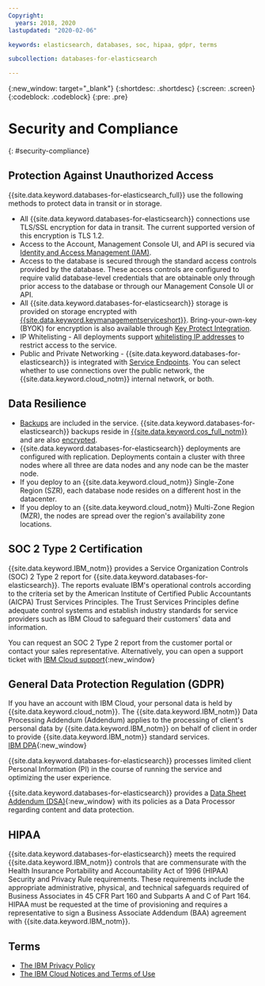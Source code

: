 ```yaml
---
Copyright:
  years: 2018, 2020
lastupdated: "2020-02-06"

keywords: elasticsearch, databases, soc, hipaa, gdpr, terms

subcollection: databases-for-elasticsearch

---
```


{:new_window: target="_blank"}
{:shortdesc: .shortdesc}
{:screen: .screen}
{:codeblock: .codeblock}
{:pre: .pre}

# Security and Compliance
{: #security-compliance}

## Protection Against Unauthorized Access

{{site.data.keyword.databases-for-elasticsearch_full}} use the following methods to protect data in transit or in storage.
- All {{site.data.keyword.databases-for-elasticsearch}} connections use TLS/SSL encryption for data in transit. The current supported version of this encryption is TLS 1.2.
- Access to the Account, Management Console UI, and API is secured via [Identity and Access Management (IAM)](/docs/services/databases-for-elasticsearch?topic=cloud-databases-iam).
- Access to the database is secured through the standard access controls provided by the database. These access controls are configured to require valid database-level credentials that are obtainable only through prior access to the database or through our Management Console UI or API.
- All {{site.data.keyword.databases-for-elasticsearch}} storage is provided on storage encrypted with [{{site.data.keyword.keymanagementserviceshort}}](/docs/services/key-protect?topic=key-protect-about). Bring-your-own-key (BYOK) for encryption is also available through [Key Protect Integration](/docs/services/databases-for-elasticsearch?topic=cloud-databases-key-protect).
- IP Whitelisting - All deployments support [whitelisting IP addresses](/docs/services/databases-for-elasticsearch?topic=cloud-databases-whitelisting) to restrict access to the service.
- Public and Private Networking - {{site.data.keyword.databases-for-elasticsearch}} is integrated with [Service Endpoints](/docs/services/databases-for-elasticsearch?topic=cloud-databases-service-endpoints). You can select whether to use connections over the public network, the {{site.data.keyword.cloud_notm}} internal network, or both.

## Data Resilience

- [Backups](/docs/services/databases-for-elasticsearch?topic=cloud-databases-dashboard-backups) are included in the service. {{site.data.keyword.databases-for-elasticsearch}} backups reside in [{{site.data.keyword.cos_full_notm}}](/docs/services/cloud-object-storage?topic=cloud-object-storage-about-ibm-cloud-object-storage) and are also [encrypted](/docs/services/cloud-object-storage?topic=cloud-object-storage-security).
- {{site.data.keyword.databases-for-elasticsearch}} deployments are configured with replication. Deployments contain a cluster with three nodes where all three are data nodes and any node can be the master node. 
- If you deploy to an {{site.data.keyword.cloud_notm}} Single-Zone Region (SZR), each database node resides on a different host in the datacenter. 
- If you deploy to an {{site.data.keyword.cloud_notm}} Multi-Zone Region (MZR), the nodes are spread over the region's availability zone locations.

## SOC 2 Type 2 Certification

{{site.data.keyword.IBM_notm}} provides a Service Organization Controls (SOC) 2 Type 2 report for {{site.data.keyword.databases-for-elasticsearch}}. The reports evaluate IBM's operational controls according to the criteria set by the American Institute of Certified Public Accountants (AICPA) Trust Services Principles. The Trust Services Principles define adequate control systems and establish industry standards for service providers such as IBM Cloud to safeguard their customers' data and information.

You can request an SOC 2 Type 2 report from the customer portal or contact your sales representative. Alternatively, you can open a support ticket with [IBM Cloud support](https://cloud.ibm.com/unifiedsupport/supportcenter){:new_window}

## General Data Protection Regulation (GDPR) 

If you have an account with IBM Cloud, your personal data is held by {{site.data.keyword.cloud_notm}}. The {{site.data.keyword.IBM_notm}} Data Processing Addendum (Addendum) applies to the processing of client's personal data by {{site.data.keyword.IBM_notm}} on behalf of client in order to provide {{site.data.keyword.IBM_notm}} standard services.  
[IBM DPA](https://www.ibm.com/support/customer/zz/en/dpa.html){:new_window}

{{site.data.keyword.databases-for-elasticsearch}} processes limited client Personal Information (PI) in the course of running the service and optimizing the user experience. 

{{site.data.keyword.databases-for-elasticsearch}} provides a [Data Sheet Addendum (DSA)](https://www.ibm.com/software/reports/compatibility/clarity-reports/report/html/softwareReqsForProduct?deliverableId=B9C96C207A5E11E89D57EFEED3CB8BE9){:new_window} with its policies as a Data Processor regarding content and data protection. 

## HIPAA

{{site.data.keyword.databases-for-elasticsearch}} meets the required {{site.data.keyword.IBM_notm}} controls that are commensurate with the Health Insurance Portability and Accountability Act of 1996 (HIPAA) Security and Privacy Rule requirements. These requirements include the appropriate administrative, physical, and technical safeguards required of Business Associates in 45 CFR Part 160 and Subparts A and C of Part 164. HIPAA must be requested at the time of provisioning and requires a representative to sign a Business Associate Addendum (BAA) agreement with {{site.data.keyword.IBM_notm}}.

## Terms

- [The IBM Privacy Policy](https://www.ibm.com/privacy/us/en/)
- [The IBM Cloud Notices and Terms of Use](/docs/overview/terms-of-use?topic=overview-terms)



